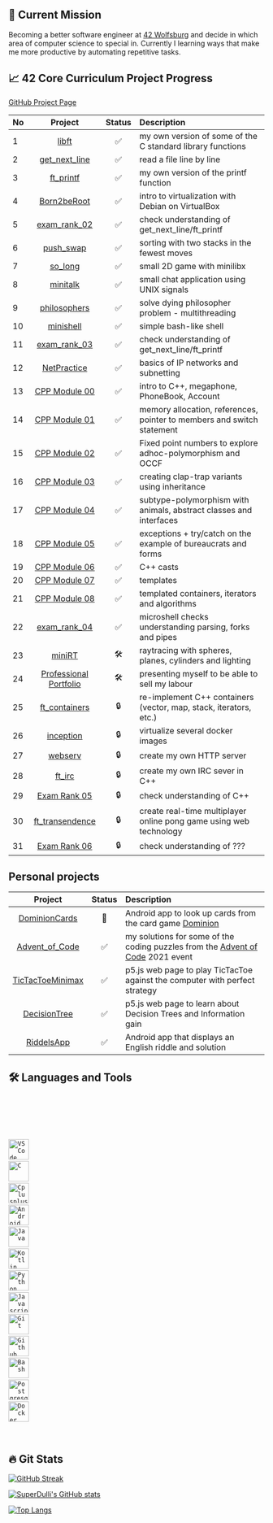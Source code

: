 ## 🚩 Current Mission

Becoming a better software engineer at [42 Wolfsburg](https://42wolfsburg.de/) and decide in which area of computer science to special in. Currently I learning ways that make me more productive by automating repetitive tasks.

## 📈 42 Core Curriculum Project Progress

[GitHub Project Page](https://github.com/users/SuperDulli/projects/1/views/1)

| No  | Project                                           | Status | Description |
| :- | :---------------------------------------------------: | :-: | :---------- |
| 1  | [libft](../../../libft)                               | ✅ | my own version of some of the C standard library functions |
| 2  | [get_next_line](../../../get_next_line)               | ✅ | read a file line by line |
| 3  | [ft_printf]()                                         | ✅ | my own version of the printf function |
| 4  | [Born2beRoot](../../../Born2beRoot)                   | ✅ | intro to virtualization with Debian on VirtualBox |
| 5  | [exam_rank_02](../../../42_exam_rank_02)              | ✅ | check understanding of get_next_line/ft_printf |
| 6  | [push_swap](../../../push_swap)                       | ✅ | sorting with two stacks in the fewest moves |
| 7  | [so_long](../../../so_long)                           | ✅ | small 2D game with minilibx |
| 8  | [minitalk](../../../minitalk)                         | ✅ | small chat application using UNIX signals |
| 9  | [philosophers](../../../philosophers)                 | ✅ | solve dying philosopher problem - multithreading |
| 10 | [minishell](https://github.com/lmarquar/42_minishell) | ✅ | simple bash-like shell |
| 11 | [exam_rank_03](../../../42_exam_rank_02)              | ✅ | check understanding of get_next_line/ft_printf |
| 12 | [NetPractice]()                                       | ✅ | basics of IP networks and subnetting |
| 13 | [CPP Module 00](../../../CPP_Module00)                | ✅ | intro to C++, megaphone, PhoneBook, Account |
| 14 | [CPP Module 01](../../../CPP_Module01)                | ✅ | memory allocation, references, pointer to members and switch statement |
| 15 | [CPP Module 02](../../../CPP_Module02)                | ✅ | Fixed point numbers to explore adhoc-polymorphism and OCCF |
| 16 | [CPP Module 03](../../../CPP_Module03)                | ✅ | creating clap-trap variants using inheritance |
| 17 | [CPP Module 04](../../../CPP_Module04)                | ✅ | subtype-polymorphism with animals, abstract classes and interfaces |
| 18 | [CPP Module 05](../../../CPP_Module05)                | ✅ | exceptions + try/catch on the example of bureaucrats and forms |
| 19 | [CPP Module 06](../../../CPP_Module06)                | ✅ | C++ casts |
| 20 | [CPP Module 07](../../../CPP_Module07)                | ✅ | templates |
| 21 | [CPP Module 08](../../../CPP_Module08)                | ✅ | templated containers, iterators and algorithms |
| 22 | [exam_rank_04]()                                      | ✅ | microshell checks understanding parsing, forks and pipes |
| 23 | [miniRT]()                                            | 🛠️ | raytracing with spheres, planes, cylinders and lighting |
| 24 | [Professional Portfolio]()                            | 🛠️ | presenting myself to be able to sell my labour |
| 25 | [ft_containers]()                                     | 🔒 | re-implement C++ containers (vector, map, stack, iterators, etc.) |
| 26 | [inception]()                                         | 🔒 | virtualize several docker images |
| 27 | [webserv]()                                           | 🔒 | create my own HTTP server |
| 28 | [ft_irc]()                                            | 🔒 | create my own IRC sever in C++ |
| 29 | [Exam Rank 05]()                                      | 🔒 | check understanding of C++ |
| 30 | [ft_transendence]()                                   | 🔒 | create real-time multiplayer online pong game using web technology |
| 31 | [Exam Rank 06]()                                      | 🔒 | check understanding of ??? |

## Personal projects

 Project                                           | Status | Description |
| :---------------------------------------------------: | :-: | :---------- |
 | [DominionCards](../../../DominionCards) | 🧊 | Android app to look up cards from the card game [Dominion](https://www.riograndegames.com/games/dominion/) |
| [Advent_of_Code](../../../Advent_of_Code) | ✅ | my solutions for some of the coding puzzles from the [Advent of Code](https://adventofcode.com/) 2021 event |
| [TicTacToeMinimax](../../../TicTacToeMinimax) | ✅ | p5.js web page to play TicTacToe against the computer with perfect strategy |
| [DecisionTree](../../../DesicionTree) | ✅ | p5.js web page to learn about Decision Trees and Information gain |
| [RiddelsApp](../../../MyRiddlesApplication) | ✅ | Android app that displays an English riddle and solution |


## 🛠️ Languages and Tools

<code>
<head>
	<link rel="stylesheet" href="https://cdn.jsdelivr.net/gh/devicons/devicon@v2.15.1/devicon.min.css">
</head>
<body>
<div>
<img height="40" width="40" src="https://cdn.jsdelivr.net/gh/devicons/devicon/icons/vscode/vscode-original.svg" title="VS Code" alt="VS Code" />&nbsp;
<img height="40" width="40" src="https://cdn.jsdelivr.net/gh/devicons/devicon/icons/c/c-original.svg" title="C" alt="C" />&nbsp;
<img height="40" width="40" src="https://cdn.jsdelivr.net/gh/devicons/devicon/icons/cplusplus/cplusplus-original.svg" title="Cplusplus" alt="Cplusplus"/>&nbsp;
<img height="40" width="40" src="https://cdn.jsdelivr.net/gh/devicons/devicon/icons/android/android-plain.svg" title="Android" alt="Android" />&nbsp;
<img height="40" width="40" src="https://cdn.jsdelivr.net/gh/devicons/devicon/icons/java/java-original.svg" title="Java" alt="Java" />&nbsp;
<img height="40" width="40" src="https://cdn.jsdelivr.net/gh/devicons/devicon/icons/kotlin/kotlin-original.svg" title="Kotlin" alt="Kotlin"/>&nbsp;
<img height="40" width="40" src="https://cdn.jsdelivr.net/gh/devicons/devicon/icons/python/python-original.svg" title="Python" alt="Python" />&nbsp;
<img height="40" width="40" src="https://cdn.jsdelivr.net/gh/devicons/devicon/icons/javascript/javascript-original.svg" title="Javascript" alt="Javascript"/>&nbsp;
<img height="40" width="40" src="https://cdn.jsdelivr.net/gh/devicons/devicon/icons/git/git-original.svg" title="Git" alt="Git" />&nbsp;
<img height="40" width="40" src="https://cdn.jsdelivr.net/gh/devicons/devicon/icons/github/github-original.svg" title="Github" alt="Github" />&nbsp;
<img height="40" width="40" src="https://cdn.jsdelivr.net/gh/devicons/devicon/icons/bash/bash-original.svg" title="Bash" alt="Bash" />&nbsp;
<img height="40" width="40" src="https://cdn.jsdelivr.net/gh/devicons/devicon/icons/postgresql/postgresql-original.svg" title="Postgresql" alt="Postgresql" />&nbsp;
<img height="40" width="40" src="https://cdn.jsdelivr.net/gh/devicons/devicon/icons/docker/docker-plain.svg" title="Docker" alt="Docker" />&nbsp;
</div>
</body>
</code>

## 🔥 Git Stats

[![GitHub Streak](http://github-readme-streak-stats.herokuapp.com?user=SuperDulli&theme=vision-friendly-dark&date_format=j%20M%5B%20Y%5D)](https://git.io/streak-stats)

[![SuperDulli's GitHub stats](https://github-readme-stats.vercel.app/api?username=SuperDulli&hide=stars&count_private=true&show_icons=true)](https://github.com/anuraghazra/github-readme-stats)

[![Top Langs](https://github-readme-stats.vercel.app/api/top-langs/?username=SuperDulli&layout=compact)](https://github.com/anuraghazra/github-readme-stats)


<!--
**SuperDulli/SuperDulli** is a ✨ _special_ ✨ repository because its `README.md` (this file) appears on your GitHub profile.

Here are some ideas to get you started:

- 🔭 I’m currently working on ...
- 🌱 I’m currently learning ...
- 👯 I’m looking to collaborate on ...
- 🤔 I’m looking for help with ...
- 💬 Ask me about ...
- 📫 How to reach me: ...
- 😄 Pronouns: ...
- ⚡ Fun fact: ...
-->
